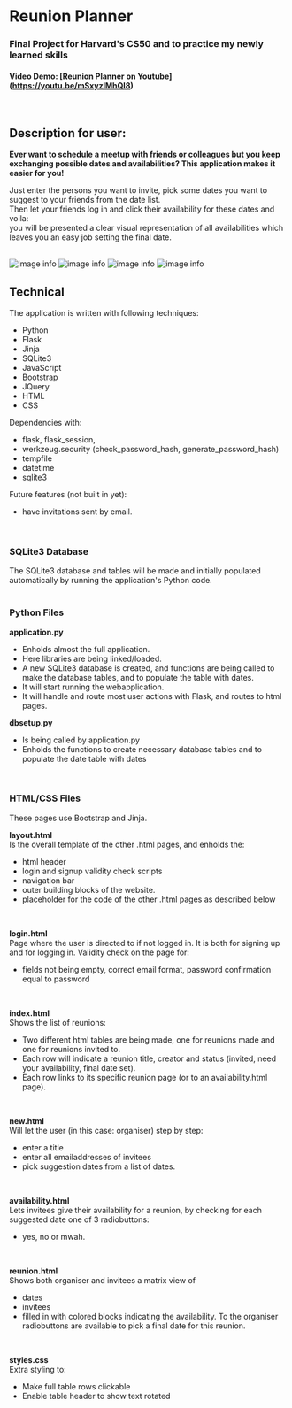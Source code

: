 # Reunion Planner
### Final Project for Harvard's CS50 and to practice my newly learned skills
#### Video Demo:  [Reunion Planner on Youtube] (https://youtu.be/mSxyzlMhQl8)
<br>


## Description for user:

**Ever want to schedule a meetup with friends or colleagues but you keep exchanging possible dates and availabilities? This application makes it easier for you!**

Just enter the persons you want to invite, pick some dates you want to suggest to your friends from the date list.<br>
Then let your friends log in and click their availability for these dates and voila: <br>
you will be presented a clear visual representation of all availabilities which leaves you an easy job setting the final date.<br><br>

![image info](https://github.com/slburkhardt/reunion-planner/blob/main/screenshots/login_dt.PNG)
![image info](https://github.com/slburkhardt/reunion-planner/blob/main/screenshots/index_dt.PNG)
![image info](https://github.com/slburkhardt/reunion-planner/blob/main/screenshots/availability_dt.PNG)
![image info](https://github.com/slburkhardt/reunion-planner/blob/main/screenshots/reunion_dt.PNG)


## Technical

The application is written with following techniques:

- Python 
- Flask
- Jinja
- SQLite3
- JavaScript 
- Bootstrap
- JQuery 
- HTML
- CSS


Dependencies with:

- flask, flask_session, 
- werkzeug.security (check_password_hash, generate_password_hash)
- tempfile
- datetime
- sqlite3


Future features (not built in yet): 
- have invitations sent by email.
<br>

### SQLite3 Database
The SQLite3 database and tables will be made and initially populated automatically by running the application's Python code.
<br><br>

### Python Files

**application.py**
- Enholds almost the full application.
- Here libraries are being linked/loaded.
- A new SQLite3 database is created, and functions are being called to make the database tables, and to populate the table with dates.
- It will start running the webapplication.
- It will handle and route most user actions with Flask, and routes to html pages.

**dbsetup.py**
- Is being called by application.py
- Enholds the functions to create necessary database tables and to populate the date table with dates
<br>

### HTML/CSS Files
These pages use Bootstrap and Jinja.
<br>

**layout.html** <br>
Is the overall template of the other .html pages, and enholds the:
- html header
- login and signup validity check scripts
- navigation bar
- outer building blocks of the website.
- placeholder for the code of the other .html pages as described below
<br>

**login.html**<br>
Page where the user is directed to if not logged in.
It is both for signing up and for logging in.
Validity check on the page for:
- fields not being empty, correct email format, password confirmation equal to password
<br>

**index.html**<br>
Shows the list of reunions:
- Two different html tables are being made, one for reunions made and one for reunions invited to.
- Each row will indicate a reunion title, creator and status (invited, need your availability, final date set).
- Each row links to its specific reunion page (or to an availability.html page).
<br>

**new.html**<br>
Will let the user (in this case: organiser) step by step:
- enter a title
- enter all emailaddresses of invitees
- pick suggestion dates from a list of dates.
<br>

**availability.html**<br>
Lets invitees give their availability for a reunion, by checking for each suggested date one of 3 radiobuttons:
- yes, no or mwah.
<br>

**reunion.html**<br>
Shows both organiser and invitees a matrix view of
- dates
- invitees
- filled in with colored blocks indicating the availability.
To the organiser radiobuttons are available to pick a final date for this reunion.
<br>

**styles.css**<br>
Extra styling to:
- Make full table rows clickable
- Enable table header to show text rotated








